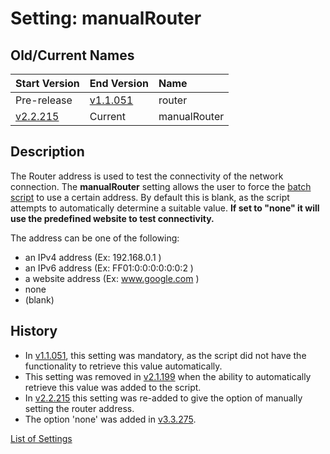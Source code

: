 # Setting: manualRouter #


## Old/Current Names ##
| Start Version | End Version | Name |
|:--------------|:------------|:-----|
| Pre-release | [v1.1.051](https://code.google.com/p/quick-net-fix/source/detail?r=f13d707fcec6d610eb5ef8b04f5ad1884175cf3c) | router |
| [v2.2.215](https://code.google.com/p/quick-net-fix/source/detail?r=fc952b50fb9e610d684c0a6403d65a1d86674790) | Current | manualRouter |


## Description ##
The Router address is used to test the connectivity of the network connection. The **manualRouter** setting allows the user to force the <a href='http://en.wikipedia.org/wiki/Batch_file' title="If you don't know what this is, just think of it as a Windows program that can be edited with Notepad">batch script</a> to use a certain address. By default this is blank, as the script attempts to automatically determine a suitable value. **If set to "none" it will use the predefined website to test connectivity.**

The address can be one of the following:
  * an IPv4 address (Ex: 192.168.0.1 )
  * an IPv6 address (Ex: FF01:0:0:0:0:0:0:2 )
  * a website address (Ex: www.google.com )
  * none
  * (blank)


## History ##
  * In [v1.1.051](https://code.google.com/p/quick-net-fix/source/detail?r=f13d707fcec6d610eb5ef8b04f5ad1884175cf3c), this setting was mandatory, as the script did not have the functionality to retrieve this value automatically.
  * This setting was removed in [v2.1.199](https://code.google.com/p/quick-net-fix/source/detail?r=bf70658358fae0fb64f402a4466be5ff8f69f3d4) when the ability to automatically retrieve this value was added to the script.
  * In [v2.2.215](https://code.google.com/p/quick-net-fix/source/detail?r=fc952b50fb9e610d684c0a6403d65a1d86674790) this setting was re-added to give the option of manually setting the router address.
  * The option 'none' was added in [v3.3.275](https://code.google.com/p/quick-net-fix/source/detail?r=cdd3ca53a7557fcaea038e3b00f294edae9cf741).


[List of Settings](Settings.md)